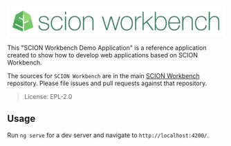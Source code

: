 [![SCION Workbench](https://github.com/SchweizerischeBundesbahnen/scion-workbench/raw/master/resources/site/logo/scion-workbench-banner.png)](https://github.com/SchweizerischeBundesbahnen/scion-workbench)

This "SCION Workbench Demo Application" is a reference application created to show how to develop web applications based on SCION Workbench.

The sources for `SCION Workbench` are in the main [SCION Workbench](https://github.com/SchweizerischeBundesbahnen/scion-workbench) repository. Please file issues and pull requests against that repository.

> License: EPL-2.0

## Usage

Run `ng serve` for a dev server and navigate to `http://localhost:4200/`.
